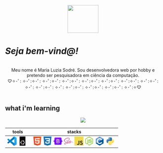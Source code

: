 <div 
id="header" align="center">
  <img src="https://i.ibb.co/5hWMS1P/kindpng-1533344.png" width="100" height="90"/>
</div>

# _Seja bem-vind@!_ 
<br>
<div
align="center">
Meu nome é Maria Luzia Sodré. Sou desenvolvedora web por hobby e pretendo ser pesquisadora em ciência da computação.
</div>
<div 
align="center">
  ♡✧･ﾟ: ✧･ﾟ:✧･ﾟ: ✧･ﾟ:✧･ﾟ: ✧･ﾟ:✧･ﾟ: ✧･ﾟ:✧･ﾟ: ✧･ﾟ:✧･ﾟ: ✧･ﾟ:✧･ﾟ: ✧･ﾟ:✧･ﾟ: ✧･ﾟ: ✧･ﾟ:✧･ﾟ: ✧･ﾟ: ✧･ﾟ:✧･ﾟ: ✧･ﾟ:✧･ﾟ: ✧･ﾟ:✧･ﾟ: ✧･ﾟ:✧♡
</div>
<br>
  
## what i'm learning
<div 
     align="center">
  <img height="150em" src="https://github-readme-stats.vercel.app/api/top-langs/?username=luziasodev&layout=compact&langs_count=7&theme=cobalt"/>
</div>
<div id='lojc' align="center">
  
| tools  | stacks |
|---|---|
|<div id='lojc' align="center"><img src="https://github.com/devicons/devicon/blob/master/icons/vscode/vscode-original.svg" title="" alt="J" width="30" height="30"/>&nbsp;<img src="https://github.com/devicons/devicon/blob/master/icons/ubuntu/ubuntu-plain.svg" title="" alt="J" width="30" height="30"/>&nbsp;|<div id='lojc' align="center"><img src="https://github.com/devicons/devicon/blob/master/icons/html5/html5-original.svg" title="" alt="J" width="30" height="30"/>&nbsp;<img src="https://github.com/devicons/devicon/blob/master/icons/css3/css3-plain.svg" title="" alt="J" width="30" height="30"/>&nbsp;<img src="https://github.com/devicons/devicon/blob/master/icons/bootstrap/bootstrap-original.svg" title="" alt="J" width="30" height="30"/>&nbsp;<img src="https://github.com/devicons/devicon/blob/master/icons/sass/sass-original.svg" title="" alt="J" width="30" height="30"/>&nbsp;<img src="https://github.com/devicons/devicon/blob/master/icons/javascript/javascript-original.svg" title="" alt="J" width="30" height="30"/>&nbsp;<img src="https://github.com/devicons/devicon/blob/master/icons/nodejs/nodejs-original.svg" title="" alt="J" width="30" height="30"/>&nbsp;<img src="https://github.com/devicons/devicon/blob/master/icons/c/c-original.svg" title="" alt="J" width="30" height="30"/>&nbsp;<img src="https://github.com/devicons/devicon/blob/master/icons/python/python-original.svg" title="" alt="J" width="30" height="30"/>&nbsp;|<div id='lojc' align="center"><img src="https://github.com/devicons/devicon/blob/master/icons/jquery/jquery-plain-wordmark.svg" title="" alt="J" width="30" height="30"/>&nbsp;<img src="https://github.com/devicons/devicon/blob/master/icons/laravel/laravel-plain-wordmark.svg" title="" alt="J" width="30" height="30"/>&nbsp;<img src="https://github.com/devicons/devicon/blob/master/icons/nextjs/nextjs-original.svg" title="" alt="J" width="30" height="30"/>&nbsp;</div>|

